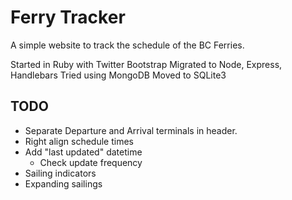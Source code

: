 Ferry Tracker
=============

A simple website to track the schedule of the BC Ferries.

Started in Ruby with Twitter Bootstrap
Migrated to Node, Express, Handlebars
Tried using MongoDB
Moved to SQLite3

## TODO

- Separate Departure and Arrival terminals in header.
- Right align schedule times
- Add "last updated" datetime
    - Check update frequency
- Sailing indicators
- Expanding sailings
